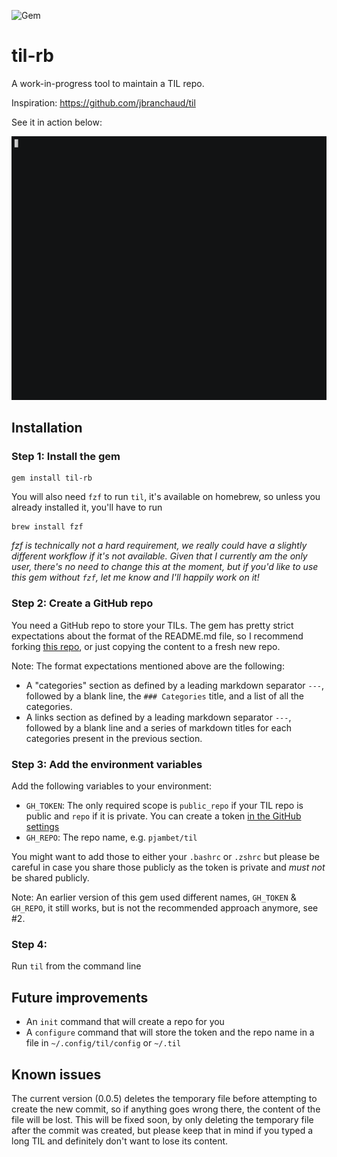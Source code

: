 ![Gem](https://img.shields.io/gem/v/til-rb)

# til-rb

A work-in-progress tool to maintain a TIL repo.

Inspiration: https://github.com/jbranchaud/til

See it in action below:

![til in action](til.gif)

## Installation

### Step 1: Install the gem

```
gem install til-rb
```

You will also need `fzf` to run `til`, it's available on homebrew, so unless you already installed it, you'll have to run

```
brew install fzf
```

_fzf is technically not a hard requirement, we really could have a slightly different workflow if it's not available.
Given that I currently am the only user, there's no need to change this at the moment, but if you'd like to use this
gem without `fzf`, let me know and I'll happily work on it!_

### Step 2: Create a GitHub repo

You need a GitHub repo to store your TILs. The gem has pretty strict expectations about the format of the README.md
file, so I recommend forking [this repo](https://github.com/pjambet/til-template), or just copying the content to a
fresh new repo.

Note: The format expectations mentioned above are the following:

- A "categories" section as defined by a leading markdown separator `---`, followed by a blank line, the `###
  Categories` title, and a list of all the categories.
- A links section as defined by a leading markdown separator `---`, followed by a blank line and a series of markdown
  titles for each categories present in the previous section.

### Step 3: Add the environment variables

Add the following variables to your environment:

- `GH_TOKEN`: The only required scope is `public_repo` if your TIL repo is public and `repo` if it is private. You can
  create a token [in the GitHub
  settings](https://github.com/settings/tokens/new?scopes=public_repo&description=Token%20for%20til-rb)
- `GH_REPO`: The repo name, e.g. `pjambet/til`

You might want to add those to either your `.bashrc` or `.zshrc` but please be careful in case you share those publicly
as the token is private and *must not* be shared publicly.

Note: An earlier version of this gem used different names, `GH_TOKEN` & `GH_REPO`, it still works, but is not the
recommended approach anymore, see #2.

### Step 4:

Run `til` from the command line

## Future improvements

- An `init` command that will create a repo for you
- A `configure` command that will store the token and the repo name in a file in `~/.config/til/config` or `~/.til`

## Known issues

The current version (0.0.5) deletes the temporary file before attempting to create the new commit, so if anything goes
wrong there, the content of the file will be lost.
This will be fixed soon, by only deleting the temporary file after the commit was created, but please keep that in mind
if you typed a long TIL and definitely don't want to lose its content.
